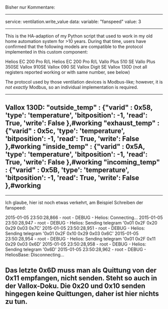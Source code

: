 Bisher nur Kommentare:

--------------------

service: ventilation.write_value
data:
  variable: "fanspeed"
  value: 3

-------------------


This is the HA-adaption of my Python script that used to work in my old home automation system for >10 years.
During that time, users have confirmed that the following models are compatible to the protocol implemented in this custom component:

Helios EC 200 Pro R/L
Helios EC 200 Pro R/L
Vallo Plus 510 SE
Vallo Plus 350SE
Vallox 910SE
Vallox 090 SE
Vallox Digit SE
Vallox 130D (not all registers reported working or with same number, see below)

The protocol used by those ventilation devices is Modbus-like; however, it is *not exactly* Modbus, so an individual implementation is required.


--------------
Vallox 130D:
"outside_temp"    : {"varid" : 0x58, 'type': 'temperature',  'bitposition': -1, 'read': True, 'write': False },#working
"exhaust_temp"    : {"varid" : 0x5c, 'type': 'temperature',  'bitposition': -1, 'read': True, 'write': False },#working
"inside_temp"     : {"varid" : 0x5A, 'type': 'temperature',  'bitposition': -1, 'read': True, 'write': False },#working
"incoming_temp"   : {"varid" : 0x5B, 'type': 'temperature',  'bitposition': -1, 'read': True, 'write': False },#working 
--------------



---
Ich glaube, hier ist noch etwas verkehrt, am Beispiel Schreiben der fanspeed:

2015-01-05 23:50:28,866 - root - DEBUG - Helios: Connecting...
2015-01-05 23:50:28,947 - root - DEBUG - Helios: Sending telegram '0x01 0x2F 0x20 0x29 0x03 0x7C'
2015-01-05 23:50:28,951 - root - DEBUG - Helios: Sending telegram '0x01 0x2F 0x10 0x29 0x03 0x6C'
2015-01-05 23:50:28,954 - root - DEBUG - Helios: Sending telegram '0x01 0x2F 0x11 0x29 0x03 0x6D'
2015-01-05 23:50:28,958 - root - DEBUG - Helios: Sending telegram '0x6D'
2015-01-05 23:50:28,962 - root - DEBUG - HeliosBase: Disconnecting...

Das letzte 0x6D muss man als Quittung von der 0x11 empfangen, nicht senden. Steht so auch in der Vallox-Doku. Die 0x20 und 0x10 senden hingegen keine Quittungen, daher ist hier nichts zu tun.
---